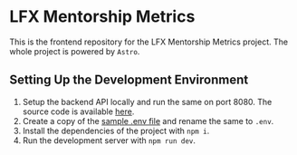 # LFX Mentorship Metrics

This is the frontend repository for the LFX Mentorship Metrics project. The whole project is powered by `Astro`.

## Setting Up the Development Environment
1. Setup the backend API locally and run the same on port 8080. The source code is available [here](https://github.com/EshaanAgg/LFXMM-Backend).
2. Create a copy of the [sample .env file](./.env.sample) and rename the same to `.env`.
3. Install the dependencies of the project with `npm i`.
4. Run the development server with `npm run dev`.
